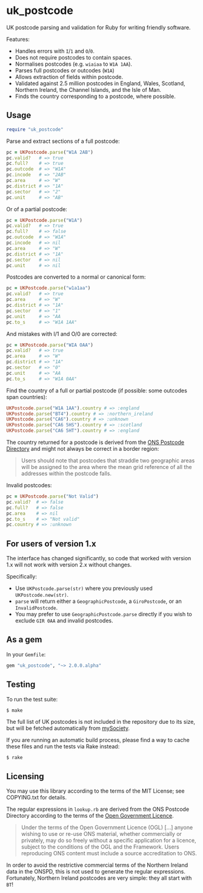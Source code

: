 # uk_postcode

UK postcode parsing and validation for Ruby for writing friendly software.

Features:

* Handles errors with `I`/`1` and `O`/`0`.
* Does not require postcodes to contain spaces.
* Normalises postcodes (e.g. `wiaiaa` to `W1A 1AA`).
* Parses full postcodes or outcodes (`W1A`)
* Allows extraction of fields within postcode.
* Validated against 2.5 million postcodes in England, Wales, Scotland, Northern
  Ireland, the Channel Islands, and the Isle of Man.
* Finds the country corresponding to a postcode, where possible.

## Usage

```ruby
require "uk_postcode"
```

Parse and extract sections of a full postcode:

```ruby
pc = UKPostcode.parse("W1A 2AB")
pc.valid?   # => true
pc.full?    # => true
pc.outcode  # => "W1A"
pc.incode   # => "2AB"
pc.area     # => "W"
pc.district # => "1A"
pc.sector   # => "2"
pc.unit     # => "AB"
```

Or of a partial postcode:

```ruby
pc = UKPostcode.parse("W1A")
pc.valid?   # => true
pc.full?    # => false
pc.outcode  # => "W1A"
pc.incode   # => nil
pc.area     # => "W"
pc.district # => "1A"
pc.sector   # => nil
pc.unit     # => nil
```

Postcodes are converted to a normal or canonical form:

```ruby
pc = UKPostcode.parse("w1a1aa")
pc.valid?   # => true
pc.area     # => "W"
pc.district # => "1A"
pc.sector   # => "1"
pc.unit     # => "AA
pc.to_s     # => "W1A 1AA"
```

And mistakes with I/1 and O/0 are corrected:

```ruby
pc = UKPostcode.parse("WIA OAA")
pc.valid?   # => true
pc.area     # => "W"
pc.district # => "1A"
pc.sector   # => "0"
pc.unit     # => "AA
pc.to_s     # => "W1A 0AA"
```

Find the country of a full or partial postcode (if possible: some outcodes span
countries):

```ruby
UKPostcode.parse("W1A 1AA").country # => :england
UKPostcode.parse("BT4").country # => :northern_ireland
UKPostcode.parse("CA6").country # => :unknown
UKPostcode.parse("CA6 5HS").country # => :scotland
UKPostcode.parse("CA6 5HT").country # => :england
```

The country returned for a postcode is derived from the [ONS Postcode
Directory][onspd] and might not always be correct in a border region:

> Users should note that postcodes that straddle two geographic areas will be
> assigned to the area where the mean grid reference of all the addresses
> within the postcode falls.

Invalid postcodes:

```ruby
pc = UKPostcode.parse("Not Valid")
pc.valid?  # => false
pc.full?   # => false
pc.area    # => nil
pc.to_s    # => "Not valid"
pc.country # => :unknown
```

## For users of version 1.x

The interface has changed significantly, so code that worked with version 1.x
will not work with version 2.x without changes.

Specifically:

* Use `UKPostcode.parse(str)` where you previously used `UKPostcode.new(str)`.
* `parse` will return either a `GeographicPostcode`, a `GiroPostcode`, or an
  `InvalidPostcode`.
* You may prefer to use `GeographicPostcode.parse` directly if you wish to
  exclude `GIR 0AA` and invalid postcodes.

## As a gem

In your `Gemfile`:

```ruby
gem "uk_postcode", "~> 2.0.0.alpha"
```

## Testing

To run the test suite:

```sh
$ make
```

The full list of UK postcodes is not included in the repository due to its
size, but will be fetched automatically from [mySociety][mys].

If you are running an automatic build process, please find a way to cache these
files and run the tests via Rake instead:

```
$ rake
```

## Licensing

You may use this library according to the terms of the MIT License; see
COPYING.txt for details.

The regular expressions in `lookup.rb` are derived from the ONS Postcode
Directory according to the terms of the [Open Government
Licence][onspd-lic].

> Under the terms of the Open Government Licence (OGL) […] anyone wishing to
> use or re-use ONS material, whether commercially or privately, may do so
> freely without a specific application for a licence, subject to the
> conditions of the OGL and the Framework. Users reproducing ONS content must
> include a source accreditation to ONS.

In order to avoid the restrictive commercial terms of the Northern Ireland
data in the ONSPD, this is not used to generate the regular expressions.
Fortunately, Northern Ireland postcodes are very simple: they all start with
`BT`!

[mys]: http://parlvid.mysociety.org/os/
[onspd]: http://www.ons.gov.uk/ons/guide-method/geography/products/postcode-directories/-nspp-/index.html
[onspd-lic]: http://www.ons.gov.uk/ons/guide-method/geography/beginner-s-guide/licences/index.html
